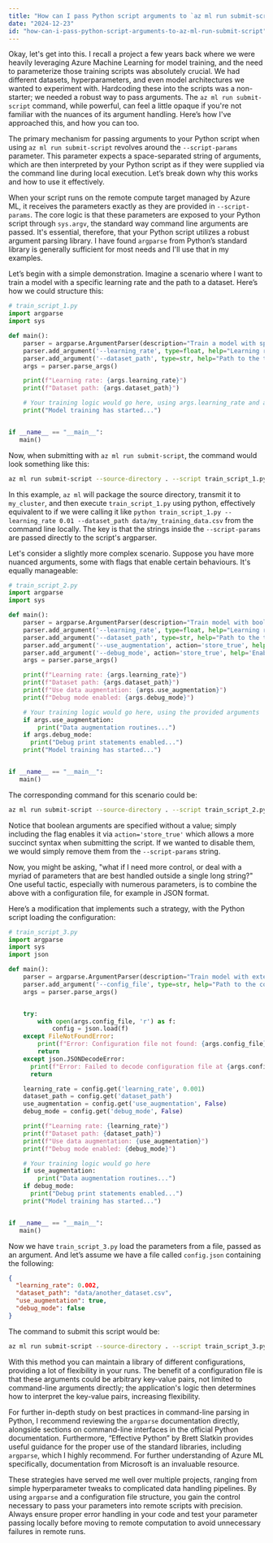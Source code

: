 ```yaml
---
title: "How can I pass Python script arguments to `az ml run submit-script`?"
date: "2024-12-23"
id: "how-can-i-pass-python-script-arguments-to-az-ml-run-submit-script"
---
```


Okay, let's get into this. I recall a project a few years back where we were heavily leveraging Azure Machine Learning for model training, and the need to parameterize those training scripts was absolutely crucial. We had different datasets, hyperparameters, and even model architectures we wanted to experiment with. Hardcoding these into the scripts was a non-starter; we needed a robust way to pass arguments. The `az ml run submit-script` command, while powerful, can feel a little opaque if you're not familiar with the nuances of its argument handling. Here’s how I've approached this, and how you can too.

The primary mechanism for passing arguments to your Python script when using `az ml run submit-script` revolves around the `--script-params` parameter. This parameter expects a space-separated string of arguments, which are then interpreted by your Python script as if they were supplied via the command line during local execution. Let’s break down why this works and how to use it effectively.

When your script runs on the remote compute target managed by Azure ML, it receives the parameters exactly as they are provided in `--script-params`. The core logic is that these parameters are exposed to your Python script through `sys.argv`, the standard way command line arguments are passed. It's essential, therefore, that your Python script utilizes a robust argument parsing library. I have found `argparse` from Python’s standard library is generally sufficient for most needs and I'll use that in my examples.

Let’s begin with a simple demonstration. Imagine a scenario where I want to train a model with a specific learning rate and the path to a dataset. Here’s how we could structure this:

```python
# train_script_1.py
import argparse
import sys

def main():
    parser = argparse.ArgumentParser(description="Train a model with specified parameters.")
    parser.add_argument('--learning_rate', type=float, help="Learning rate for the training process", default=0.001)
    parser.add_argument('--dataset_path', type=str, help="Path to the training dataset")
    args = parser.parse_args()

    print(f"Learning rate: {args.learning_rate}")
    print(f"Dataset path: {args.dataset_path}")

    # Your training logic would go here, using args.learning_rate and args.dataset_path
    print("Model training has started...")


if __name__ == "__main__":
   main()
```

Now, when submitting with `az ml run submit-script`, the command would look something like this:

```bash
az ml run submit-script --source-directory . --script train_script_1.py --experiment my_experiment --compute my_cluster --script-params "--learning_rate 0.01 --dataset_path data/my_training_data.csv"
```

In this example, `az ml` will package the source directory, transmit it to `my_cluster`, and then execute `train_script_1.py` using python, effectively equivalent to if we were calling it like `python train_script_1.py --learning_rate 0.01 --dataset_path data/my_training_data.csv` from the command line locally. The key is that the strings inside the `--script-params` are passed directly to the script's argparser.

Let's consider a slightly more complex scenario. Suppose you have more nuanced arguments, some with flags that enable certain behaviours. It's equally manageable:

```python
# train_script_2.py
import argparse
import sys

def main():
    parser = argparse.ArgumentParser(description="Train model with boolean flags")
    parser.add_argument('--learning_rate', type=float, help="Learning rate for the training process", default=0.001)
    parser.add_argument('--dataset_path', type=str, help="Path to the training dataset")
    parser.add_argument('--use_augmentation', action='store_true', help='Enable data augmentation during training')
    parser.add_argument('--debug_mode', action='store_true', help='Enable debug mode for more verbose output')
    args = parser.parse_args()

    print(f"Learning rate: {args.learning_rate}")
    print(f"Dataset path: {args.dataset_path}")
    print(f"Use data augmentation: {args.use_augmentation}")
    print(f"Debug mode enabled: {args.debug_mode}")

    # Your training logic would go here, using the provided arguments
    if args.use_augmentation:
        print("Data augmentation routines...")
    if args.debug_mode:
      print("Debug print statements enabled...")
    print("Model training has started...")


if __name__ == "__main__":
   main()
```

The corresponding command for this scenario could be:

```bash
az ml run submit-script --source-directory . --script train_script_2.py --experiment my_experiment --compute my_cluster --script-params "--learning_rate 0.005 --dataset_path data/my_train_data.csv --use_augmentation --debug_mode"
```

Notice that boolean arguments are specified without a value; simply including the flag enables it via `action='store_true'` which allows a more succinct syntax when submitting the script. If we wanted to disable them, we would simply remove them from the `--script-params` string.

Now, you might be asking, "what if I need more control, or deal with a myriad of parameters that are best handled outside a single long string?" One useful tactic, especially with numerous parameters, is to combine the above with a configuration file, for example in JSON format.

Here’s a modification that implements such a strategy, with the Python script loading the configuration:

```python
# train_script_3.py
import argparse
import sys
import json

def main():
    parser = argparse.ArgumentParser(description="Train model with external configuration")
    parser.add_argument('--config_file', type=str, help="Path to the configuration file")
    args = parser.parse_args()


    try:
        with open(args.config_file, 'r') as f:
            config = json.load(f)
    except FileNotFoundError:
        print(f"Error: Configuration file not found: {args.config_file}")
        return
    except json.JSONDecodeError:
      print(f"Error: Failed to decode configuration file at {args.config_file}")
      return

    learning_rate = config.get('learning_rate', 0.001)
    dataset_path = config.get('dataset_path')
    use_augmentation = config.get('use_augmentation', False)
    debug_mode = config.get('debug_mode', False)

    print(f"Learning rate: {learning_rate}")
    print(f"Dataset path: {dataset_path}")
    print(f"Use data augmentation: {use_augmentation}")
    print(f"Debug mode enabled: {debug_mode}")

    # Your training logic would go here
    if use_augmentation:
        print("Data augmentation routines...")
    if debug_mode:
      print("Debug print statements enabled...")
    print("Model training has started...")


if __name__ == "__main__":
   main()
```

Now we have `train_script_3.py` load the parameters from a file, passed as an argument. And let’s assume we have a file called `config.json` containing the following:

```json
{
  "learning_rate": 0.002,
  "dataset_path": "data/another_dataset.csv",
  "use_augmentation": true,
  "debug_mode": false
}
```

The command to submit this script would be:

```bash
az ml run submit-script --source-directory . --script train_script_3.py --experiment my_experiment --compute my_cluster --script-params "--config_file config.json"
```

With this method you can maintain a library of different configurations, providing a lot of flexibility in your runs. The benefit of a configuration file is that these arguments could be arbitrary key-value pairs, not limited to command-line arguments directly; the application's logic then determines how to interpret the key-value pairs, increasing flexibility.

For further in-depth study on best practices in command-line parsing in Python, I recommend reviewing the `argparse` documentation directly, alongside sections on command-line interfaces in the official Python documentation. Furthermore, “Effective Python” by Brett Slatkin provides useful guidance for the proper use of the standard libraries, including `argparse`, which I highly recommend. For further understanding of Azure ML specifically, documentation from Microsoft is an invaluable resource.

These strategies have served me well over multiple projects, ranging from simple hyperparameter tweaks to complicated data handling pipelines. By using `argparse` and a configuration file structure, you gain the control necessary to pass your parameters into remote scripts with precision. Always ensure proper error handling in your code and test your parameter passing locally before moving to remote computation to avoid unnecessary failures in remote runs.
